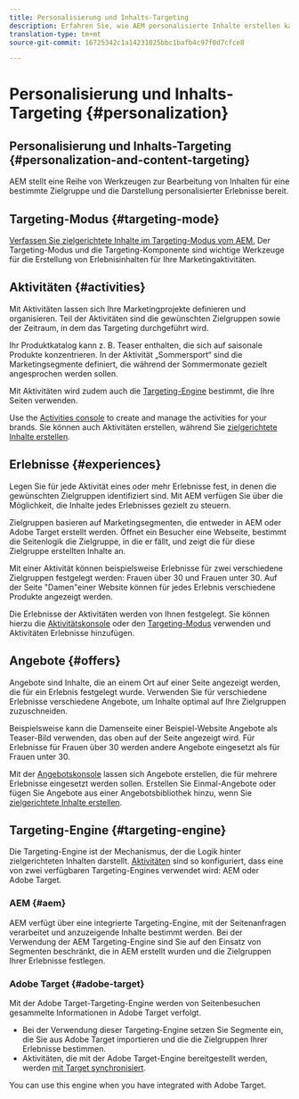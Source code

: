 ```yaml
---
title: Personalisierung und Inhalts-Targeting
description: Erfahren Sie, wie AEM personalisierte Inhalte erstellen kann
translation-type: tm+mt
source-git-commit: 16725342c1a14231025bbc1bafb4c97f0d7cfce8

---
```



# Personalisierung und Inhalts-Targeting {#personalization}

## Personalisierung und Inhalts-Targeting {#personalization-and-content-targeting}

AEM stellt eine Reihe von Werkzeugen zur Bearbeitung von Inhalten für eine bestimmte Zielgruppe und die Darstellung personalisierter Erlebnisse bereit.

## Targeting-Modus {#targeting-mode}

[Verfassen Sie zielgerichtete Inhalte im Targeting-Modus vom AEM.](/help/sites-cloud/authoring/personalization/targeted-content.md) Der Targeting-Modus und die Targeting-Komponente sind wichtige Werkzeuge für die Erstellung von Erlebnisinhalten für Ihre Marketingaktivitäten.

## Aktivitäten {#activities}

Mit Aktivitäten lassen sich Ihre Marketingprojekte definieren und organisieren. Teil der Aktivitäten sind die gewünschten Zielgruppen sowie der Zeitraum, in dem das Targeting durchgeführt wird.

Ihr Produktkatalog kann z. B. Teaser enthalten, die sich auf saisonale Produkte konzentrieren. In der Aktivität „Sommersport“ sind die Marketingsegmente definiert, die während der Sommermonate gezielt angesprochen werden sollen.

Mit Aktivitäten wird zudem auch die [Targeting-Engine](#targeting-engine) bestimmt, die Ihre Seiten verwenden.

Use the [Activities console](/help/sites-cloud/authoring/personalization/activities.md) to create and manage the activities for your brands. Sie können auch Aktivitäten erstellen, während Sie [zielgerichtete Inhalte erstellen](/help/sites-cloud/authoring/personalization/targeted-content.md).

## Erlebnisse {#experiences}

Legen Sie für jede Aktivität eines oder mehr Erlebnisse fest, in denen die gewünschten Zielgruppen identifiziert sind. Mit AEM verfügen Sie über die Möglichkeit, die Inhalte jedes Erlebnisses gezielt zu steuern.

Zielgruppen basieren auf Marketingsegmenten, die entweder in AEM oder Adobe Target erstellt werden. Öffnet ein Besucher eine Webseite, bestimmt die Seitenlogik die Zielgruppe, in die er fällt, und zeigt die für diese Zielgruppe erstellten Inhalte an.

Mit einer Aktivität können beispielsweise Erlebnisse für zwei verschiedene Zielgruppen festgelegt werden: Frauen über 30 und Frauen unter 30. Auf der Seite &quot;Damen&quot;einer Website können für jedes Erlebnis verschiedene Produkte angezeigt werden.

Die Erlebnisse der Aktivitäten werden von Ihnen festgelegt. Sie können hierzu die [Aktivitätskonsole](/help/sites-cloud/authoring/personalization/activities.md#adding-editing-an-activity-using-the-activities-console) oder den [Targeting-Modus](/help/sites-cloud/authoring/personalization/targeted-content.md#adding-and-removing-experiences-using-targeting-mode) verwenden und Aktivitäten Erlebnisse hinzufügen.

## Angebote {#offers}

Angebote sind Inhalte, die an einem Ort auf einer Seite angezeigt werden, die für ein Erlebnis festgelegt wurde. Verwenden Sie für verschiedene Erlebnisse verschiedene Angebote, um Inhalte optimal auf Ihre Zielgruppen zuzuschneiden.

Beispielsweise kann die Damenseite einer Beispiel-Website Angebote als Teaser-Bild verwenden, das oben auf der Seite angezeigt wird. Für Erlebnisse für Frauen über 30 werden andere Angebote eingesetzt als für Frauen unter 30.

Mit der [Angebotskonsole](/help/sites-cloud/authoring/personalization/offers.md) lassen sich Angebote erstellen, die für mehrere Erlebnisse eingesetzt werden sollen. Erstellen Sie Einmal-Angebote oder fügen Sie Angebote aus einer Angebotsbibliothek hinzu, wenn Sie [zielgerichtete Inhalte erstellen](/help/sites-cloud/authoring/personalization/targeted-content.md).

## Targeting-Engine {#targeting-engine}

Die Targeting-Engine ist der Mechanismus, der die Logik hinter zielgerichteten Inhalten darstellt. [Aktivitäten](/help/sites-cloud/authoring/personalization/activities.md) sind so konfiguriert, dass eine von zwei verfügbaren Targeting-Engines verwendet wird: AEM oder Adobe Target.

### AEM {#aem}

AEM verfügt über eine integrierte Targeting-Engine, mit der Seitenanfragen verarbeitet und anzuzeigende Inhalte bestimmt werden. Bei der Verwendung der AEM Targeting-Engine sind Sie auf den Einsatz von Segmenten beschränkt, die in AEM erstellt wurden und die Zielgruppen Ihrer Erlebnisse festlegen.

### Adobe Target {#adobe-target}

Mit der Adobe Target-Targeting-Engine werden von Seitenbesuchen gesammelte Informationen in Adobe Target verfolgt.

* Bei der Verwendung dieser Targeting-Engine setzen Sie Segmente ein, die Sie aus Adobe Target importieren und die die Zielgruppen Ihrer Erlebnisse bestimmen.
* Aktivitäten, die mit der Adobe Target-Engine bereitgestellt werden, werden [mit Target synchronisiert](/help/sites-cloud/authoring/personalization/activities.md#synchronizing-activities-with-adobe-target).

You can use this engine when you have integrated with Adobe Target. <!--You can use this engine when you have [integrated with Adobe Target](/help/sites-administering/opt-in.md).-->
